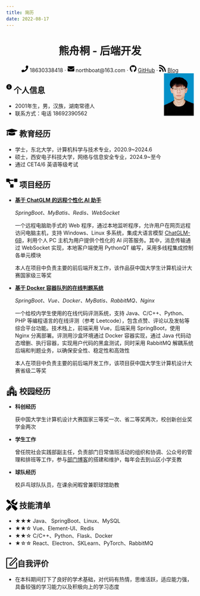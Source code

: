 ```yaml
---
title: 简历
date: 2022-08-17
---
```


 <center>
     <h1>熊舟桐 - 后端开发</h1>
     <div>
         <span>
             <img src="./assets/phone-solid.svg" width="18px">
             18630338418
         </span>
         ·
         <span>
             <img src="./assets/envelope-solid.svg" width="18px">
             northboat@163.com
         </span>
         ·
         <span>
             <img src="./assets/github-brands.svg" width="18px">
             <a href="https://github.com/northboat">GitHub</a>
         </span>
         ·
         <span>
             <img src="./assets/rss-solid.svg" width="18px">
             <a href="https://northboat.github.io/">Blog</a>
         </span>
     </div>
 </center>
<div style="float:right"> <img src="./assets/bear.jpg" width="80"> </div> 

<h2 style="width:86%"><img src="./assets/info-circle-solid.svg" align="left" width="15px">&nbsp;个人信息</h2>

- 2001年生，男，汉族，湖南常德人
- 联系方式：电话 18692390562

<h2><img src="./assets/graduation-cap-solid.svg" align="left" width="30px">&nbsp;教育经历</h2>

- 学士，东北大学，计算机科学与技术专业，2020.9~2024.6
- 硕士，西安电子科技大学，网络与信息安全专业，2024.9~至今
- 通过 CET4/6 英语等级考试

<h2><img src="./assets/project-diagram-solid.svg" align="left" width="30px">&nbsp;项目经历</h2>

- [**基于 ChatGLM 的远程个性化 AI 助手**](https://github.com/northboat/Shadow)

  *SpringBoot、MyBatis、Redis、WebSocket*

  一个远程电脑助手式的 Web 程序，通过本地监听程序，允许用户在网页远程访问电脑主机，支持 Windows、Linux 多系统，集成大语言模型 [ChatGLM-6B](https://github.com/THUDM/ChatGLM-6B)，利用个人 PC 主机为用户提供个性化的 AI 问答服务。其中，消息传输通过 WebSocket 实现，本地客户端使用 PythonQT 编写，采用多线程集成控制各单元模块

  本人在项目中负责主要的前后端开发工作，该作品获中国大学生计算机设计大赛国家级三等奖

- [**基于 Docker 容器队列的在线判题系统**](https://github.com/northboat/Bears-OJ)

  *SpringBoot、Vue、Docker、MyBatis、RabbitMQ、Nginx*

  一个给校内学生使用的在线代码评测系统，支持 Java、C/C++、Python、PHP 等编程语言的在线评测（参考 Leetcode），包含点赞、评论以及发帖等综合平台功能。技术栈上，前端采用 Vue，后端采用 SpringBoot，使用 Nginx 分离部署。评测用沙盒环境通过 Docker 容器实现，通过 Java 代码动态增删、执行容器，实现用户代码的黑盒测试，同时采用 RabbitMQ 解耦系统后端和判题业务，以确保安全性、稳定性和高效性
  
  本人在项目中负责主要的前后端开发工作，该项目获中国大学生计算机设计大赛省级二等奖

<h2><img src="./assets/school.svg" align="left" width="30px">&nbsp;校园经历</h2>

- **科创经历**

  获中国大学生计算机设计大赛国家三等奖一次、省二等奖两次，校创新创业奖学金两次

- **学生工作**

  曾任院社会实践部副主任，负责部门日常值班活动的组织和协调、公众号的管理和排班等工作，参与[部门博客](https://github.com/NEUQEKeeper/Ekeeper2.0)的搭建和维护，每年会去到山区小学支教

- **球队经历**

  校乒乓球队队员，在课余闲暇曾兼职球馆助教

<h2><img src="./assets/tools-solid.svg" align="left" width="30px">&nbsp;技能清单</h2>

- ★★★ Java、 SpringBoot、Linux、MySQL
- ★★☆ Vue、Element-UI、Redis
- ★★☆ C/C++、Python、Flask、Docker
- ★☆☆ React、Electron、SKLearn、PyTorch、RabbitMQ

<h2><img src="./assets/comment.svg" align="left" width="30px"> 自我评价</h2>

- 在本科期间打下了良好的学术基础，对代码有热情，思维活跃，适应能力强，具备较强的学习能力以及积极向上的学习态度
